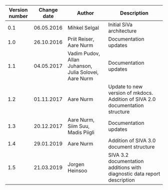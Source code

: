 <!--# Version info-->

| **Version number** | **Change date** | **Author** | **Description** |
| ---------------------------- | ------------------------ | ------------------------------------------------------------------------------------------------------------------- | ------------------------------------------------------ |
| 0.1            | 06.05.2016  | Mihkel Selgal     | Initial SiVa architecture           |
| 1.0            | 26.10.2016  | Priit Reiser, Aare Nurm      | Documentation updates               |
| 1.1            | 04.05.2017  | Vadim Pudov, Allan Juhanson, Julia Solovei, Aare Nurm     | Documentation updates               |
| 1.2            | 01.11.2017  | Aare Nurm    | Update to new version of mkdocs. Addition of SIVA 2.0 documentation structure            |
| 1.3            | 20.12.2017  | Aare Nurm, Siim Suu, Madis Piigli    | Documentation updates           |
| 1.4            | 29.01.2019  | Aare Nurm    | Addition of SIVA 3.0 document structure           |
| 1.5            | 21.03.2019  | Jorgen Heinsoo | SIVA 3.2 documentation additions with diagnostic data report description |             